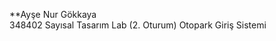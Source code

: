  **Ayşe Nur Gökkaya                      
348402 Sayısal Tasarım Lab (2. Oturum)
Otopark Giriş Sistemi       
